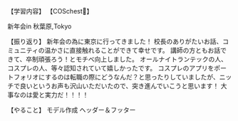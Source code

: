 【学習内容】
【COSchest👗】

新年会in 秋葉原,Tokyo

【振り返り】
新年会の為に東京に行ってきました！
校長のありがたいお話、コミュニティの温かさに直接触れることができて幸せです。
講師の方ともお話できて、卒制頑張ろう！とモチベ向上しました。
オールナイトランテックの人、コスプレの人、等々認知されていて嬉しかったです。
コスプレのアプリをポートフォリオにするのは転職の際にどうなんだ？と思ったりしていましたが、ニッチで良いというお声も沢山いただいたので、突き進んでいこうと思います！
大事なのは愛と実力だ！！！！

【やること】
モデル作成
ヘッダー＆フッター
